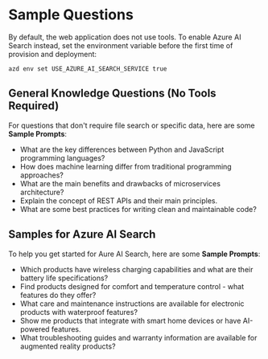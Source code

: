# Sample Questions

By default, the web application does not use tools. To enable Azure AI Search instead, set the environment variable before the first time of provision and deployment:

```shell
azd env set USE_AZURE_AI_SEARCH_SERVICE true
```

## General Knowledge Questions (No Tools Required)
For questions that don't require file search or specific data, here are some **Sample Prompts**:

- What are the key differences between Python and JavaScript programming languages?
- How does machine learning differ from traditional programming approaches?
- What are the main benefits and drawbacks of microservices architecture?
- Explain the concept of REST APIs and their main principles.
- What are some best practices for writing clean and maintainable code?

## Samples for Azure AI Search
To help you get started for Aure AI Search, here are some **Sample Prompts**:

- Which products have wireless charging capabilities and what are their battery life specifications?
- Find products designed for comfort and temperature control - what features do they offer?
- What care and maintenance instructions are available for electronic products with waterproof features?
- Show me products that integrate with smart home devices or have AI-powered features.
- What troubleshooting guides and warranty information are available for augmented reality products?

